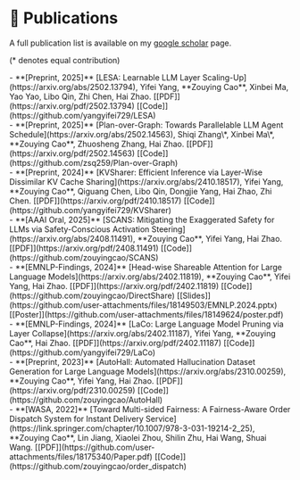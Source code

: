 # 📝 Publications

A full publication list is available on my [google scholar](https://scholar.google.com/citations?user=IIA4hMEAAAAJ&hl=zh-CN) page.

(* denotes equal contribution)

<div class='paper-box-text' markdown="1">
- **[Preprint, 2025]** [LESA: Learnable LLM Layer Scaling-Up](https://arxiv.org/abs/2502.13794), Yifei Yang, **Zouying Cao**, Xinbei Ma, Yao Yao, Libo Qin, Zhi Chen, Hai Zhao. [[PDF]](https://arxiv.org/pdf/2502.13794) [[Code]](https://github.com/yangyifei729/LESA)
</div>

<div class='paper-box-text' markdown="1">
- **[Preprint, 2025]** [Plan-over-Graph: Towards Parallelable LLM Agent Schedule](https://arxiv.org/abs/2502.14563), Shiqi Zhang\*, Xinbei Ma\*, **Zouying Cao**, Zhuosheng Zhang, Hai Zhao. [[PDF]](https://arxiv.org/pdf/2502.14563) [[Code]](https://github.com/zsq259/Plan-over-Graph)
</div>

<div class='paper-box-text' markdown="1">
- **[Preprint, 2024]** [KVSharer: Efficient Inference via Layer-Wise Dissimilar KV Cache Sharing](https://arxiv.org/abs/2410.18517), Yifei Yang, **Zouying Cao**, Qiguang Chen, Libo Qin, Dongjie Yang, Hai Zhao, Zhi Chen. [[PDF]](https://arxiv.org/pdf/2410.18517) [[Code]](https://github.com/yangyifei729/KVSharer)
</div>

<div class='paper-box-text' markdown="1">
- **[AAAI Oral, 2025]** [SCANS: Mitigating the Exaggerated Safety for LLMs via Safety-Conscious Activation Steering](https://arxiv.org/abs/2408.11491), **Zouying Cao**, Yifei Yang, Hai Zhao. [[PDF]](https://arxiv.org/pdf/2408.11491) [[Code]](https://github.com/zouyingcao/SCANS)
</div>

<div class='paper-box-text' markdown="1">
- **[EMNLP-Findings, 2024]** [Head-wise Shareable Attention for Large Language Models](https://arxiv.org/abs/2402.11819), **Zouying Cao**, Yifei Yang, Hai Zhao. [[PDF]](https://arxiv.org/pdf/2402.11819) [[Code]](https://github.com/zouyingcao/DirectShare) [[Slides]](https://github.com/user-attachments/files/18149503/EMNLP.2024.pptx) [[Poster]](https://github.com/user-attachments/files/18149624/poster.pdf)

</div>

<div class='paper-box-text' markdown="1">
- **[EMNLP-Findings, 2024]** [LaCo: Large Language Model Pruning via Layer Collapse](https://arxiv.org/abs/2402.11187), Yifei Yang, **Zouying Cao**, Hai Zhao. [[PDF]](https://arxiv.org/pdf/2402.11187) [[Code]](https://github.com/yangyifei729/LaCo)
</div>

<div class='paper-box-text' markdown="1">
- **[Preprint, 2023]** [AutoHall: Automated Hallucination Dataset Generation for Large Language Models](https://arxiv.org/abs/2310.00259), **Zouying Cao**, Yifei Yang, Hai Zhao. [[PDF]](https://arxiv.org/pdf/2310.00259) [[Code]](https://github.com/zouyingcao/AutoHall)
</div>

<div class='paper-box-text' markdown="1">
- **[WASA, 2022]** [Toward Multi-sided Fairness: A Fairness-Aware Order Dispatch System for Instant Delivery Service](https://link.springer.com/chapter/10.1007/978-3-031-19214-2_25), **Zouying Cao**, Lin Jiang, Xiaolei Zhou, Shilin Zhu, Hai Wang, Shuai Wang. [[PDF]](https://github.com/user-attachments/files/18175340/Paper.pdf) 
[[Code]](https://github.com/zouyingcao/order_dispatch)
</div>
